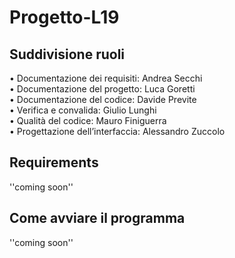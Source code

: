 # Progetto-L19

## Suddivisione ruoli
  • Documentazione dei requisiti: Andrea Secchi <br>
  • Documentazione del progetto: Luca Goretti <br>
  • Documentazione del codice: Davide Previte <br>
  • Verifica e convalida: Giulio Lunghi <br>
  • Qualità del codice: Mauro Finiguerra <br>
  • Progettazione dell’interfaccia: Alessandro Zuccolo <br>

## Requirements
''coming soon''

## Come avviare il programma
''coming soon''
